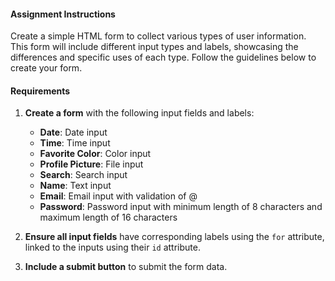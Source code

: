 #### Assignment Instructions

Create a simple HTML form to collect various types of user information. This form will include different input types and labels, showcasing the differences and specific uses of each type. Follow the guidelines below to create your form.

#### Requirements

1. **Create a form** with the following input fields and labels:
    
    - **Date**: Date input
    - **Time**: Time input
    - **Favorite Color**: Color input
    - **Profile Picture**: File input
    - **Search**: Search input
    - **Name**: Text input
    - **Email**: Email input with validation of @
    - **Password**: Password input with minimum length of 8 characters and maximum length of 16 characters
2. **Ensure all input fields** have corresponding labels using the `for` attribute, linked to the inputs using their `id` attribute.
    
3. **Include a submit button** to submit the form data.
